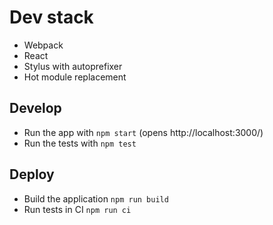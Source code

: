 # Dev stack

- Webpack
- React
- Stylus with autoprefixer
- Hot module replacement

## Develop
- Run the app with ``` npm start ``` (opens http://localhost:3000/)
- Run the tests with ``` npm test ```

## Deploy
- Build the application ``` npm run build ```
- Run tests in CI ``` npm run ci ```